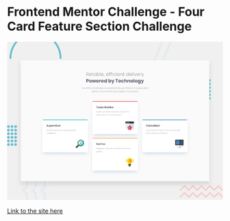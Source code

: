 # Frontend Mentor Challenge - Four Card Feature Section Challenge

![Design preview for the Four card feature section coding challenge](./design/desktop-preview.jpg)

[Link to the site here](https://chakesezechi.github.io/four-card-feature-section-master/)

